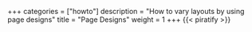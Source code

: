 +++
categories = ["howto"]
description = "How to vary layouts by using page designs"
title = "Page Designs"
weight = 1
+++
{{< piratify >}}